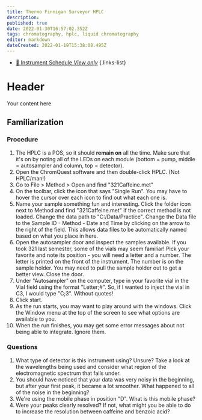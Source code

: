 ```yaml
---
title: Thermo Finnigan Surveyor HPLC
description: 
published: true
date: 2022-01-30T16:57:02.352Z
tags: chromatography, hplc, liquid chromatography
editor: markdown
dateCreated: 2022-01-19T15:38:08.495Z
---
```


- [:calendar: Instrument Schedule *View only*](https://instrumentschedule.com/fom/viewonly?eid=2340&p=u4RC8i6Qhx)
{.links-list}

# Header
Your content here

## Familiarization

### Procedure

 1. The HPLC is a POS, so it should **remain on** all the time. Make sure that it's on by noting all of the LEDs on each module (bottom = pump, middle = autosampler and column, top = detector).
 2. Open the ChromQuest software and then double-click HPLC. (Not HPLC/man!)
 3. Go to File > Method > Open and find "321Caffeine.met"
 4. On the toolbar, click the icon that says "Single Run". You may have to hover the cursor over each icon to find out what each one is.
 5. Name your sample something fun and interesting. Click the folder icon next to Method and find "321Caffeine.met" if the correct method is not loaded. Change the data path to "C:/Data/Practice". Change the Data file to the Sample ID - Method - Date and Time by clicking on the arrow to the right of the field. This allows data files to be automatically named based on what you place in here.
 6. Open the autosampler door and inspect the samples available. If you took 321 last semester, some of the vials may seem familiar! Pick your favorite and note its position - you will need a letter and a number. The letter is printed on the front of the instrument. The number is on the sample holder. You may need to pull the sample holder out to get a better view. Close the door.
 7. Under "Autosampler" on the computer, type in your favorite vial in the Vial field using the format "Letter;#". So, if I wanted to inject the vial in C3, I would type "C;3". Without quotes!
 8. Click start.
 9. As the run starts, you may want to play around with the windows. Click the Window menu at the top of the screen to see what options are available to you.
10. When the run finishes, you may get some error messages about not being able to integrate. Ignore them.

### Questions

 1. What type of detector is this instrument using? Unsure? Take a look at the wavelengths being used and consider what region of the electromagnetic spectrum that falls under.
 2. You should have noticed that your data was very noisy in the beginning, but after your first peak, it became a lot smoother. What happened to all of the noise in the beginning?
 3. We're using the mobile phase in position "D". What is this mobile phase?
 4. Were your peaks clearly resolved? If not, what might you be able to do to increase the resolution between caffeine and benzoic acid?

